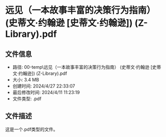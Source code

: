 ﻿# 远见（一本故事丰富的决策行为指南） (史蒂文·约翰逊 [史蒂文·约翰逊]) (Z-Library).pdf

## 文件信息
- 路径: 00-temp\远见（一本故事丰富的决策行为指南） (史蒂文·约翰逊 [史蒂文·约翰逊]) (Z-Library).pdf
- 大小: 3.4 MB
- 创建时间: 2024/4/27 22:33:07
- 最后修改时间: 2024/4/11 11:23:19
- 文件类型: .pdf

## 文件描述
这是一个.pdf类型的文件。

